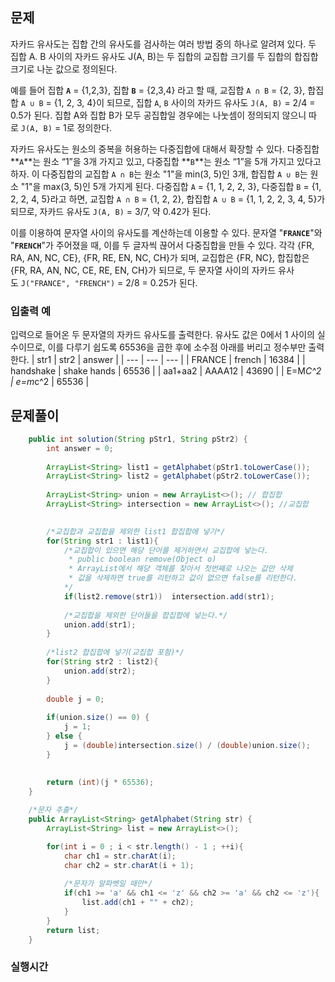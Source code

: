 ## 문제
자카드 유사도는 집합 간의 유사도를 검사하는 여러 방법 중의 하나로 알려져 있다. 두 집합 A. B 사이의 자카드 유사도 J(A, B)는 두 집합의 교집합 크기를 두 집합의 합집합 크기로 나눈 값으로 정의된다.

예를 들어 집합 **`A`** = {1,2,3}, 집합 **`B`** = {2,3,4} 라고 할 때, 교집합 `A ∩ B` = {2, 3}, 합집합 `A ∪ B` = {1, 2, 3, 4}이 되므로, 집합 `A`, `B` 사이의 자카드 유사도 `J(A, B)` = 2/4 = 0.5가 된다. 집합 A와 집합 B가 모두 공집합일 경우에는 나눗셈이 정의되지 않으니 따로 `J(A, B)` = 1로 정의한다.

자카드 유사도는 원소의 중복을 허용하는 다중집합에 대해서 확장할 수 있다. 다중집합 **`A`**는 원소 “1”을 3개 가지고 있고, 다중집합 **`B`**는 원소 “1”을 5개 가지고 있다고 하자. 이 다중집합의 교집합 `A ∩ B`는 원소 "1"을 min(3, 5)인 3개, 합집합 `A ∪ B`는 원소 "1"을 max(3, 5)인 5개 가지게 된다. 다중집합 `A` = {1, 1, 2, 2, 3}, 다중집합 `B` = {1, 2, 2, 4, 5}라고 하면, 교집합 `A ∩ B` = {1, 2, 2}, 합집합 `A ∪ B` = {1, 1, 2, 2, 3, 4, 5}가 되므로, 자카드 유사도 `J(A, B)` = 3/7, 약 0.42가 된다.

이를 이용하여 문자열 사이의 유사도를 계산하는데 이용할 수 있다. 문자열 "**`FRANCE`**"와 "**`FRENCH`**"가 주어졌을 때, 이를 두 글자씩 끊어서 다중집합을 만들 수 있다. 각각 {FR, RA, AN, NC, CE}, {FR, RE, EN, NC, CH}가 되며, 교집합은 {FR, NC}, 합집합은 {FR, RA, AN, NC, CE, RE, EN, CH}가 되므로, 두 문자열 사이의 자카드 유사도 `J("FRANCE", "FRENCH")` = 2/8 = 0.25가 된다.


### 입출력 예
입력으로 들어온 두 문자열의 자카드 유사도를 출력한다. 유사도 값은 0에서 1 사이의 실수이므로, 이를 다루기 쉽도록 65536을 곱한 후에 소수점 아래를 버리고 정수부만 출력한다.
| str1 | str2 | answer |
| --- | --- | --- |
| FRANCE | french | 16384 |
| handshake | shake hands | 65536 |
| aa1+aa2 | AAAA12 | 43690 |
| E=M*C^2 | e=m*c^2 | 65536 |


## 문제풀이
```java
	public int solution(String pStr1, String pStr2) {
        int answer = 0;
        
        ArrayList<String> list1 = getAlphabet(pStr1.toLowerCase());
        ArrayList<String> list2 = getAlphabet(pStr2.toLowerCase());
        
        ArrayList<String> union = new ArrayList<>(); // 합집합
        ArrayList<String> intersection = new ArrayList<>(); //교집합
        

        /*교집합과 교집합을 제외한 list1 합집합에 넣기*/
        for(String str1 : list1){
        	/*교집합이 있으면 해당 단어를 제거하면서 교집합에 넣는다.
             * public boolean remove(Object o)
             * ArrayList에서 해당 객체를 찾아서 첫번째로 나오는 값만 삭제
             * 값을 삭제하면 true를 리턴하고 값이 없으면 false를 리턴한다.
            */
            if(list2.remove(str1))  intersection.add(str1);
            
            /*교집합을 제외한 단어들을 합집합에 넣는다.*/
            union.add(str1);
        }
        
        /*list2 합집합에 넣기(교집합 포함)*/
        for(String str2 : list2){
            union.add(str2);
        }
        
        double j = 0;
        
        if(union.size() == 0) {
            j = 1;
        } else {
        	j = (double)intersection.size() / (double)union.size();
        }
        
        
        return (int)(j * 65536);
    }

	/*문자 추출*/
	public ArrayList<String> getAlphabet(String str) {
		ArrayList<String> list = new ArrayList<>();

		for(int i = 0 ; i < str.length() - 1 ; ++i){
			char ch1 = str.charAt(i);
			char ch2 = str.charAt(i + 1);
			      
			/*문자가 알파벳일 때만*/
			if(ch1 >= 'a' && ch1 <= 'z' && ch2 >= 'a' && ch2 <= 'z'){
				list.add(ch1 + "" + ch2);
			}
		}
        return list;
	}

```

### 실행시간
